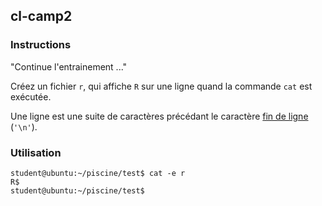 ## cl-camp2

### Instructions

"Continue l'entrainement ..."

Créez un fichier `r`, qui affiche `R` sur une ligne quand la commande `cat` est exécutée.

Une ligne est une suite de caractères précédant le caractère [fin de ligne](https://en.wikipedia.org/wiki/Newline) (`'\n'`).

### Utilisation

```console
student@ubuntu:~/piscine/test$ cat -e r
R$
student@ubuntu:~/piscine/test$
```
